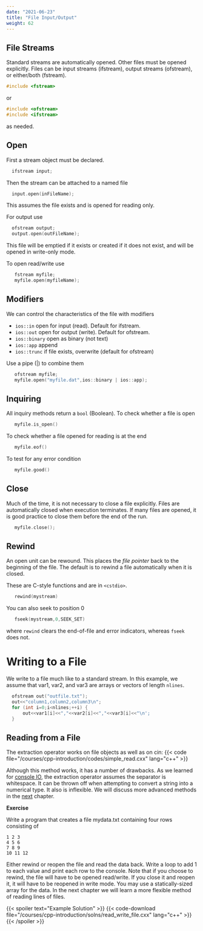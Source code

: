 ```yaml
---
date: "2021-06-23"
title: "File Input/Output"
weight: 62
---
```



## File Streams

Standard streams are automatically opened.  Other files must be opened explicitly.
Files can be input streams (ifstream), output streams (ofstream), or either/both (fstream).
```c++
#include <fstream>
```
or
```c++
#include <ofstream>
#include <ifstream>
```
as needed.

## Open

First a stream object must be declared.
```c++
  ifstream input;
```
Then the stream can be attached to a named file
```c++
  input.open(inFileName);
```
This assumes the file exists and is opened for reading only.

For output use
```c++
  ofstream output;
  output.open(outFileName);
```
This file will be emptied if it exists or created if it does not exist, and will be opened in write-only mode.

To open read/write use
```c++
   fstream myfile;
   myfile.open(myfileName);
```

## Modifiers

We can control the characteristics of the file with modifiers

* `ios::in`      open for input (read). Default for ifstream.
* `ios::out`     open for output (write). Default for ofstream.
* `ios::binary`  open as binary (not text)
* `ios::app`     append
* `ios::trunc`   if file exists, overwrite (default for ofstream)

Use a pipe (|) to combine them
```c++
   ofstream myfile;
   myfile.open("myfile.dat",ios::binary | ios::app);
```

## Inquiring

All inquiry methods return a `bool` (Boolean).  To check whether a file is open
```c++
   myfile.is_open()
```
To check whether a file opened for reading is at the end
```c++
   myfile.eof()
```

To test for any error condition
```c++
   myfile.good()
```

## Close

Much of the time, it is not necessary to close a file explicitly.  Files are automatically closed when execution terminates.
If many files are opened, it is good practice to close them before the end of the run.
```c++
   myfile.close();
```

## Rewind

An open unit can be rewound.  This places the _file pointer_ back to the beginning of the file.
The default is to rewind a file automatically when it is closed.

These are C-style functions and are in `<cstdio>`.
```c++
   rewind(mystream)
```
You can also seek to position 0
```c++
   fseek(mystream,0,SEEK_SET)
```
where `rewind` clears the end-of-file and error indicators, whereas `fseek` does not.

# Writing to a File

We write to a file much like to a standard stream.  In this example, we assume that var1, var2, and var3 are arrays or vectors of length `nlines`.
```c++
  ofstream out("outfile.txt");
  out<<"column1,column2,column3\n";
  for (int i=0;i<nlines;++i) {
      out<<var1[i]<<","<<var2[i]<<","<<var3[i]<<"\n';
  }
```

## Reading from a File

The extraction operator works on file objects as well as on cin:
{{< code file="/courses/cpp-introduction/codes/simple_read.cxx" lang="c++" >}}

Although this method works, it has a number of drawbacks.  As we learned for [console IO](/courses/cpp-introduction/console_io), the extraction operator assumes the separator is whitespace. It can be thrown off when attempting to convert a string into a numerical type.  It also is inflexible. We will discuss more advanced methods in the [next](/courses/cpp-introduction/advanced_io) chapter.

**Exercise**

Write a program that creates a file mydata.txt containing four rows consisting of
```no-highlight
1 2 3
4 5 6
7 8 9
10 11 12
```
Either rewind or reopen the file and read the data back.  Write a loop to add 1 to each value and print each row to the console.  Note that if you choose to rewind, the file will have to be opened read/write.  If you close it and reopen it, it will have to be reopened in write mode.  You may use a statically-sized array for the data.  In the next chapter we will learn a more flexible method of reading lines of files.

{{< spoiler text="Example Solution" >}}
{{< code-download file="/courses/cpp-introduction/solns/read_write_file.cxx" lang="c++" >}}
{{< /spoiler >}}
